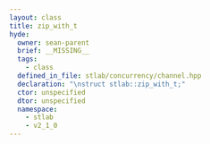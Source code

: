 ```yaml
---
layout: class
title: zip_with_t
hyde:
  owner: sean-parent
  brief: __MISSING__
  tags:
    - class
  defined_in_file: stlab/concurrency/channel.hpp
  declaration: "\nstruct stlab::zip_with_t;"
  ctor: unspecified
  dtor: unspecified
  namespace:
    - stlab
    - v2_1_0
---
```


